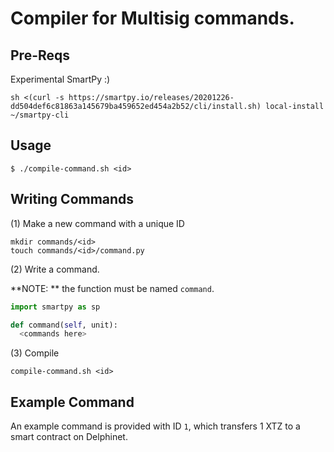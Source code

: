 # Compiler for Multisig commands.

## Pre-Reqs

Experimental SmartPy :) 

```shell
sh <(curl -s https://smartpy.io/releases/20201226-dd504def6c81863a145679ba459652ed454a2b52/cli/install.sh) local-install ~/smartpy-cli
```

## Usage

```shell
$ ./compile-command.sh <id>
```

## Writing Commands

(1) Make a new command with a unique ID
```shell
mkdir commands/<id>
touch commands/<id>/command.py
```

(2) Write a command.

**NOTE: ** the function must be named `command`.

```python
import smartpy as sp

def command(self, unit):
  <commands here>
```

(3) Compile
```shell
compile-command.sh <id>
```

## Example Command

An example command is provided with ID `1`, which transfers 1 XTZ to a smart contract on Delphinet.
